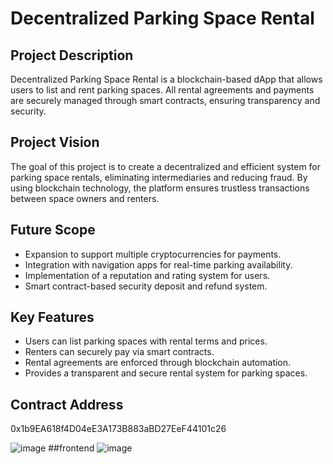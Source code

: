 # Decentralized Parking Space Rental

## Project Description
Decentralized Parking Space Rental is a blockchain-based dApp that allows users to list and rent parking spaces. All rental agreements and payments are securely managed through smart contracts, ensuring transparency and security.

## Project Vision
The goal of this project is to create a decentralized and efficient system for parking space rentals, eliminating intermediaries and reducing fraud. By using blockchain technology, the platform ensures trustless transactions between space owners and renters.

## Future Scope
- Expansion to support multiple cryptocurrencies for payments.
- Integration with navigation apps for real-time parking availability.
- Implementation of a reputation and rating system for users.
- Smart contract-based security deposit and refund system.

## Key Features
- Users can list parking spaces with rental terms and prices.
- Renters can securely pay via smart contracts.
- Rental agreements are enforced through blockchain automation.
- Provides a transparent and secure rental system for parking spaces.

## Contract Address
0x1b9EA618f4D04eE3A173B883aBD27EeF44101c26

![image](https://github.com/user-attachments/assets/061e103e-04b3-445b-a424-95f7c28ff791)
##frontend
![image](https://github.com/user-attachments/assets/b84de811-9720-464a-b916-4b3b2914d3ba)

